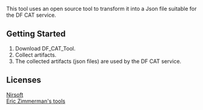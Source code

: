 This tool uses an open source tool to transform it into a Json file suitable for the DF CAT service.

## Getting Started

1. Download DF_CAT_Tool.
2. Collect artifacts.
3. The collected artifacts (json files) are used by the DF CAT service.

## Licenses

[Nirsoft](https://www.nirsoft.net/)  
[Eric Zimmerman's tools](https://ericzimmerman.github.io/#!index.md)
